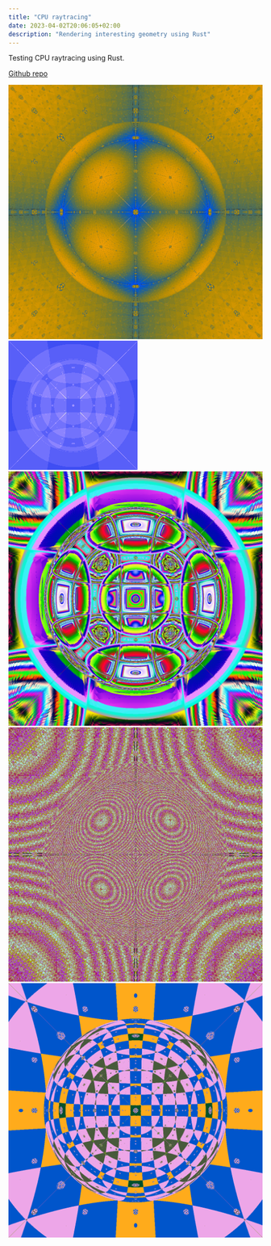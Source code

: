 ```yaml
---
title: "CPU raytracing"
date: 2023-04-02T20:06:05+02:00
description: "Rendering interesting geometry using Rust"
---
```


Testing CPU raytracing using Rust.

[Github repo](https://github.com/angelocarly/RVK)

![](images/many_bounces.png)
![](images/sphere_reflect.png)
![](images/colored.png)
![](images/2000_bounces.png)
![](images/100_dist.png)
